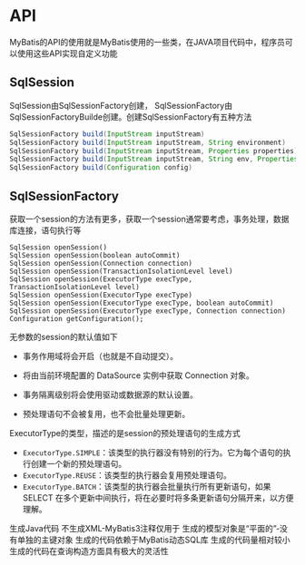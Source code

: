 # API

MyBatis的API的使用就是MyBatis使用的一些类，在JAVA项目代码中，程序员可以使用这些API实现自定义功能

## SqlSession

SqlSession由SqlSessionFactory创建， SqlSessionFactory由SqlSessionFactoryBuilde创建。创建SqlSessionFactory有五种方法

```java
SqlSessionFactory build(InputStream inputStream)
SqlSessionFactory build(InputStream inputStream, String environment)
SqlSessionFactory build(InputStream inputStream, Properties properties)
SqlSessionFactory build(InputStream inputStream, String env, Properties props)
SqlSessionFactory build(Configuration config)
```

## SqlSessionFactory

获取一个session的方法有更多，获取一个session通常要考虑，事务处理，数据库连接，语句执行等

```
SqlSession openSession()
SqlSession openSession(boolean autoCommit)
SqlSession openSession(Connection connection)
SqlSession openSession(TransactionIsolationLevel level)
SqlSession openSession(ExecutorType execType, TransactionIsolationLevel level)
SqlSession openSession(ExecutorType execType)
SqlSession openSession(ExecutorType execType, boolean autoCommit)
SqlSession openSession(ExecutorType execType, Connection connection)
Configuration getConfiguration();
```

无参数的session的默认值如下

- 事务作用域将会开启（也就是不自动提交）。

- 将由当前环境配置的 DataSource 实例中获取 Connection 对象。

- 事务隔离级别将会使用驱动或数据源的默认设置。

- 预处理语句不会被复用，也不会批量处理更新。

ExecutorType的类型，描述的是session的预处理语句的生成方式
- `ExecutorType.SIMPLE`：该类型的执行器没有特别的行为。它为每个语句的执行创建一个新的预处理语句。
- `ExecutorType.REUSE`：该类型的执行器会复用预处理语句。
- `ExecutorType.BATCH`：该类型的执行器会批量执行所有更新语句，如果 SELECT 在多个更新中间执行，将在必要时将多条更新语句分隔开来，以方便理解。



生成Java代码
不生成XML-MyBatis3注释仅用于
生成的模型对象是“平面的”-没有单独的主键对象
生成的代码依赖于MyBatis动态SQL库
生成的代码量相对较小
生成的代码在查询构造方面具有极大的灵活性